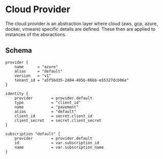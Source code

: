 # Cloud Provider

The cloud provider is an abstraction layer where cloud (aws, gcp, azure, docker, vmware) specific details are defined. These then are applied to instances of the absractions.


## Schema


```hcl
provider {
    name      = "azure"
    alias     = "default"
    version   = "v1"
    tenant_id = "a5f5bd35-2d84-495b-86bb-e55327dcb06e"    
}

identity {
    provider        = provider.default
    type            = "client_id"
    name            = "pavement"
    alias           = "default"
    client_id       = secret.client_id
    client_secret   = secret.client_secret
}

subscription "default" {
    provider        = provider.default
    id              = var.subscription_id
    name            = var.subscription_name
}
```